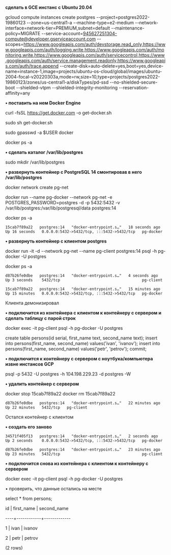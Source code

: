 **сделать в GCE инстанс с Ubuntu 20.04**

gcloud compute instances create postgres --project=postgres2022-19860123 --zone=us-central1-a --machine-type=e2-medium --network-interface=network-tier=PREMIUM,subnet=default --maintenance-policy=MIGRATE --service-account=945627251304-compute@developer.gserviceaccount.com --scopes=https://www.googleapis.com/auth/devstorage.read_only,https://www.googleapis.com/auth/logging.write,https://www.googleapis.com/auth/monitoring.write,https://www.googleapis.com/auth/servicecontrol,https://www.googleapis.com/auth/service.management.readonly,https://www.googleapis.com/auth/trace.append --create-disk=auto-delete=yes,boot=yes,device-name=instance-1,image=projects/ubuntu-os-cloud/global/images/ubuntu-2004-focal-v20220303a,mode=rw,size=10,type=projects/postgres2022-19860123/zones/us-central1-a/diskTypes/pd-ssd --no-shielded-secure-boot --shielded-vtpm --shielded-integrity-monitoring --reservation-affinity=any

**• поставить на нем Docker Engine**

curl -fsSL https://get.docker.com -o get-docker.sh

sudo sh get-docker.sh

sudo gpasswd -a $USER docker 

docker ps -a

**• сделать каталог /var/lib/postgres**

sudo mkdir /var/lib/postgres

**• развернуть контейнер с PostgreSQL 14 смонтировав в него /var/lib/postgres**

docker network create pg-net

docker run --name pg-docker --network pg-net -e POSTGRES_PASSWORD=postgres -d -p 5432:5432 -v /var/lib/postgres:/var/lib/postgresql/data postgres:14

docker ps -a

``15cab7f89a22   postgres:14   "docker-entrypoint.s…"   18 seconds ago   Up 16 seconds   0.0.0.0:5432->5432/tcp, :::5432->5432/tcp   pg-docker``

**• развернуть контейнер с клиентом postgres**

docker run -it -d --network pg-net --name pg-client postgres:14 psql -h pg-docker -U postgres

docker ps -a

``d87b26fe0dbe   postgres:14   "docker-entrypoint.s…"   4 seconds ago    Up 3 seconds    5432/tcp                                    pg-client``

``15cab7f89a22   postgres:14   "docker-entrypoint.s…"   15 minutes ago   Up 15 minutes   0.0.0.0:5432->5432/tcp, :::5432->5432/tcp   pg-docker``

Клиента демонизировал

**• подключится из контейнера с клиентом к контейнеру с сервером и сделать таблицу с парой строк**

docker exec -it pg-client psql -h pg-docker -U postgres

create table persons(id serial, first_name text, second_name text); 
insert into persons(first_name, second_name) values('ivan', 'ivanov'); 
insert into persons(first_name, second_name) values('petr', 'petrov'); 
commit;

**• подключится к контейнеру с сервером с ноутбука/компьютера извне инстансов GCP**

psql -p 5432 -U postgres -h 104.198.229.23 -d postgres -W

**• удалить контейнер с сервером**

docker stop 15cab7f89a22
docker rm 15cab7f89a22

``d87b26fe0dbe   postgres:14   "docker-entrypoint.s…"   22 minutes ago   Up 22 minutes   5432/tcp   pg-client``

Остался контейнер с клиентом

**• создать его заново**

``34571f405f13   postgres:14   "docker-entrypoint.s…"   2 seconds ago    Up 2 seconds    0.0.0.0:5432->5432/tcp, :::5432->5432/tcp   pg-docker``

``d87b26fe0dbe   postgres:14   "docker-entrypoint.s…"   23 minutes ago   Up 23 minutes   5432/tcp                                    pg-client``

**• подключится снова из контейнера с клиентом к контейнеру с сервером**

docker exec -it pg-client psql -h pg-docker -U postgres

• проверить, что данные остались на месте

 select * from persons;

 id | first_name | second_name

----+------------+-------------

  1 | ivan       | ivanov

  2 | petr       | petrov
  
(2 rows)

